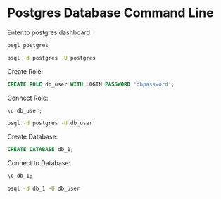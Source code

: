# Postgres Database Command Line

Enter to postgres dashboard:

```zsh
psql postgres
```

```zsh
psql -d postgres -U postgres
```

Create Role:

```sql
CREATE ROLE db_user WITH LOGIN PASSWORD 'dbpassword';
```

Connect Role:

```sql
\c db_user;
```

```zsh
psql -d postgres -U db_user
```

Create Database:

```sql
CREATE DATABASE db_1;
```

Connect to Database:

```sql
\c db_1;
```

```zsh
psql -d db_1 -U db_user
```
